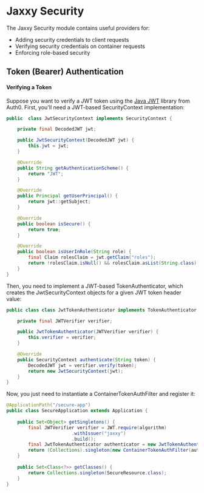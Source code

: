 # Jaxxy Security

The Jaxxy Security module contains useful providers for:

- Adding security credentials to client requests
- Verifying security credentials on container requests
- Enforcing role-based security

## Token (Bearer) Authentication

#### Verifying a Token

Suppose you want to verify a JWT token using the [Java JWT](https://github.com/auth0/java-jwt) library from Auth0. First, you'll need a JWT-based SecurityContext implementation:


```java
public  class JwtSecurityContext implements SecurityContext {

    private final DecodedJWT jwt;

    public JwtSecurityContext(DecodedJWT jwt) {
        this.jwt = jwt;
    }

    @Override
    public String getAuthenticationScheme() {
        return "JWT";
    }

    @Override
    public Principal getUserPrincipal() {
        return jwt::getSubject;
    }

    @Override
    public boolean isSecure() {
        return true;
    }

    @Override
    public boolean isUserInRole(String role) {
        final Claim rolesClaim = jwt.getClaim("roles");
        return !rolesClaim.isNull() && rolesClaim.asList(String.class).contains(role);
    }
}
```

Then, you need to implement a JWT-based TokenAuthenticator, which creates the JwtSecurityContext objects for a given
JWT token header value:

```java
public class class JwtTokenAuthenticator implements TokenAuthenticator {

    private final JWTVerifier verifier;

    public JwtTokenAuthenticator(JWTVerifier verifier) {
        this.verifier = verifier;
    }

    @Override
    public SecurityContext authenticate(String token) {
        DecodedJWT jwt = verifier.verify(token);
        return new JwtSecurityContext(jwt);
    }
}
```

Now, you just need to instantiate a ContainerTokenAuthFilter and register it:

```java
@ApplicationPath("/secure-app")
public class SecureApplication extends Application {
    
    public Set<Object> getSingletons() {
        final JWTVerifier verifier = JWT.require(algorithm)
                        .withIssuer("jaxxy")
                        .build(); 
        final JwtTokenAuthenticator authenticator = new JwtTokenAuthenticator(verifier);
        return (Collections).singleton(new ContainerTokenAuthFilter(authenticator));
    }
    
    public Set<Class<?>> getClasses() {
        return Collections.singleton(SecureResource.class);
    }
}
```